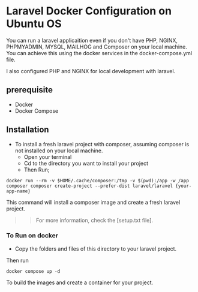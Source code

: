 # Laravel Docker Configuration on Ubuntu OS

You can run a laravel applicaition even if you don't have PHP, NGINX, PHPMYADMIN, MYSQL, MAILHOG and Composer on your local machine. You can achieve this using the docker services in the docker-compose.yml file.

I also configured PHP and NGINX for local development with laravel.

## prerequisite
- Docker
- Docker Compose

## Installation

- To install a fresh laravel project with composer, assuming composer is not installed on your local machine. 
    - Open your terminal
    - Cd to the directory you want to install your project
    - Then Run;

```
docker run --rm -v $HOME/.cache/composer:/tmp -v $(pwd):/app -w /app composer composer create-project --prefer-dist laravel/laravel {your-app-name}
```

This command will install a composer image and create a fresh laravel project.

>> For more information, check the [setup.txt file].

### To Run on docker

- Copy the folders and files of this directory to your laravel project.

Then run 

```
docker compose up -d
```
To build the images and create a container for your project.
